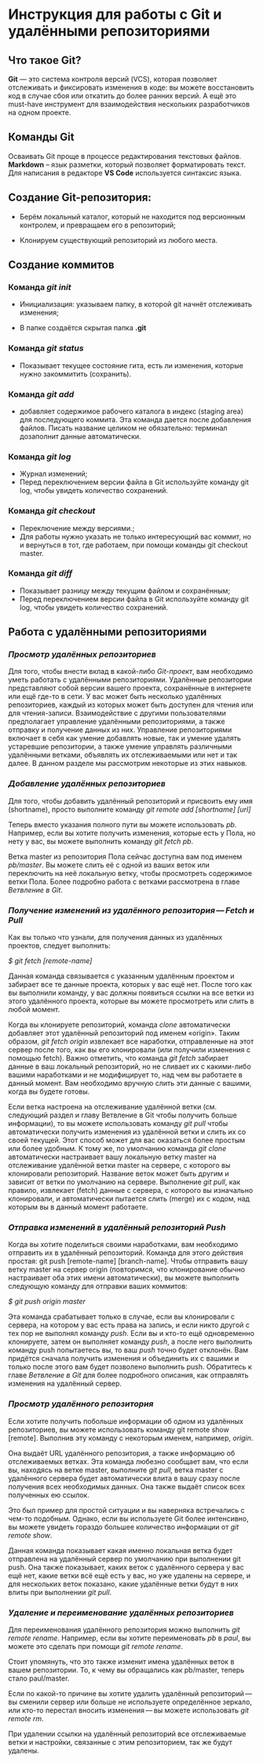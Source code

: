 # Инструкция для работы с Git и удалёнными репозиториями
## Что такое Git?
**Git** — это система контроля версий (VCS), которая позволяет отслеживать и фиксировать изменения в коде: вы можете восстановить код в случае сбоя или откатить до более ранних версий. А ещё это must-have инструмент для взаимодействия нескольких разработчиков на одном проекте.

## Команды Git
Осваивать Git проще в процессе редактирования текстовых файлов. **Markdown** – язык разметки,
который позволяет форматировать текст. Для написания в редакторе **VS Code** используется
синтаксис языка.

## Создание Git-репозитория:
* Берём локальный каталог, который не
находится под версионным контролем, 
и превращаем его в репозиторий;

* Клонируем существующий репозиторий 
из любого места.
## Создание коммитов
### Команда *git init*
* Инициализация: указываем папку, в которой
git начнёт отслеживать изменения;

* В папке создаётся скрытая папка **.git**

### Команда *git status*

* Показывает текущее состояние гита, есть
ли изменения, которые нужно закоммитить
(сохранить).

### Команда *git add*

* добавляет содержимое рабочего каталога
в индекс (staging area) для последующего коммита. Эта команда дается после добавления
файлов. Писать название целиком не обязательно: терминал дозаполнит данные автоматически.

### Команда *git log*

* Журнал изменений;
* Перед переключением версии файла в Git
используйте команду git log, чтобы увидеть
количество сохранений.

### Команда *git checkout*

* Переключение между версиями.;
* Для работы нужно указать не только
интересующий вас коммит, но и вернуться 
в тот, где работаем, при помощи команды 
git checkout master.

### Команда *git diff*

* Показывает разницу между текущим файлом
и сохранённым;
* Перед переключением версии файла в Git
используйте команду git log, чтобы увидеть
количество сохранений.

## Работа с удалёнными репозиториями

### *Просмотр удалённых репозиториев*

Для того, чтобы внести вклад в какой-либо *Git-проект*, вам необходимо уметь работать с удалёнными репозиториями. Удалённые репозитории представляют собой версии вашего проекта, сохранённые в интернете или ещё где-то в сети. У вас может быть несколько удалённых репозиториев, каждый из которых может быть доступен для чтения или для чтения-записи. Взаимодействие с другими пользователями предполагает управление удалёнными репозиториями, а также отправку и получение данных из них. Управление репозиториями включает в себя как умение добавлять новые, так и умение удалять устаревшие репозитории, а также умение управлять различными удалёнными ветками, объявлять их отслеживаемыми или нет и так далее. В данном разделе мы рассмотрим некоторые из этих навыков.

### *Добавление удалённых репозиториев*

Для того, чтобы добавить удалённый репозиторий и присвоить ему имя (shortname), просто выполните команду *git remote add [shortname] [url]*

Теперь вместо указания полного пути вы можете использовать *pb*. Например, если вы хотите получить изменения, которые есть у Пола, но нету у вас, вы можете выполнить команду *git fetch pb*.

Ветка master из репозитория Пола сейчас доступна вам под именем *pb/master*. Вы можете слить её с одной из ваших веток или переключить на неё локальную ветку, чтобы просмотреть содержимое ветки Пола. Более подробно работа с ветками рассмотрена в главе *Ветвление в Git*.

### *Получение изменений из удалённого репозитория — Fetch и Pull*

Как вы только что узнали, для получения данных из удалённых проектов, следует выполнить:

*$ git fetch [remote-name]*

Данная команда связывается с указанным удалённым проектом и забирает все те данные проекта, которых у вас ещё нет. После того как вы выполнили команду, у вас должны появиться ссылки на все ветки из этого удалённого проекта, которые вы можете просмотреть или слить в любой момент.

Когда вы клонируете репозиторий, команда *clone* автоматически добавляет этот удалённый репозиторий под именем «origin». Таким образом, *git fetch origin* извлекает все наработки, отправленные на этот сервер после того, как вы его клонировали (или получили изменения с помощью fetch). Важно отметить, что команда *git fetch* забирает данные в ваш локальный репозиторий, но не сливает их с какими-либо вашими наработками и не модифицирует то, над чем вы работаете в данный момент. Вам необходимо вручную слить эти данные с вашими, когда вы будете готовы.

Если ветка настроена на отслеживание удалённой ветки (см. следующий раздел и главу Ветвление в Git чтобы получить больше информации), то вы можете использовать команду *git pull* чтобы автоматически получить изменения из удалённой ветки и слить их со своей текущей. Этот способ может для вас оказаться более простым или более удобным. К тому же, по умолчанию команда *git clone* автоматически настраивает вашу локальную ветку master на отслеживание удалённой ветки master на сервере, с которого вы клонировали репозиторий. Название веток может быть другим и зависит от ветки по умолчанию на сервере. Выполнение *git pull*, как правило, извлекает (fetch) данные с сервера, с которого вы изначально клонировали, и автоматически пытается слить (merge) их с кодом, над которым вы в данный момент работаете.

### *Отправка изменений в удалённый репозиторий Push*

Когда вы хотите поделиться своими наработками, вам необходимо отправить их в удалённый репозиторий. Команда для этого действия простая: git push [remote-name] [branch-name]. Чтобы отправить вашу ветку master на сервер origin (повторимся, что клонирование обычно настраивает оба этих имени автоматически), вы можете выполнить следующую команду для отправки ваших коммитов:

*$ git push origin master*

Эта команда срабатывает только в случае, если вы клонировали с сервера, на котором у вас есть права на запись, и если никто другой с тех пор не выполнял команду *push*. Если вы и кто-то ещё одновременно клонируете, затем он выполняет команду *push*, а после него выполнить команду push попытаетесь вы, то ваш *push* точно будет отклонён. Вам придётся сначала получить изменения и объединить их с вашими и только после этого вам будет позволено выполнить push. Обратитесь к главе *Ветвление в Git* для более подробного описания, как отправлять изменения на удалённый сервер.

### *Просмотр удалённого репозитория*

Если хотите получить побольше информации об одном из удалённых репозиториев, вы можете использовать команду git remote show [remote]. Выполнив эту команду с некоторым именем, например, *origin*.

Она выдаёт URL удалённого репозитория, а также информацию об отслеживаемых ветках. Эта команда любезно сообщает вам, что если вы, находясь на ветке master, выполните *git pull*, ветка master с удалённого сервера будет автоматически влита в вашу сразу после получения всех необходимых данных. Она также выдаёт список всех полученных ею ссылок.

Это был пример для простой ситуации и вы наверняка встречались с чем-то подобным. Однако, если вы используете Git более интенсивно, вы можете увидеть гораздо большее количество информации от *git remote show*.

Данная команда показывает какая именно локальная ветка будет отправлена на удалённый сервер по умолчанию при выполнении git push. Она также показывает, каких веток с удалённого сервера у вас ещё нет, какие ветки всё ещё есть у вас, но уже удалены на сервере, и для нескольких веток показано, какие удалённые ветки будут в них влиты при выполнении *git pull*.

### *Удаление и переименование удалённых репозиториев*

Для переименования удалённого репозитория можно выполнить *git remote rename*. Например, если вы хотите переименовать *pb* в *paul*, вы можете это сделать при помощи *git remote rename*.

Стоит упомянуть, что это также изменит имена удалённых веток в вашем репозитории. То, к чему вы обращались как pb/master, теперь стало paul/master.

Если по какой-то причине вы хотите удалить удалённый репозиторий — вы сменили сервер или больше не используете определённое зеркало, или кто-то перестал вносить изменения — вы можете использовать *git remote rm*.

При удалении ссылки на удалённый репозиторий все отслеживаемые ветки и настройки, связанные с этим репозиторием, так же будут удалены.